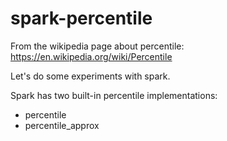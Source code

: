 # spark-percentile

From the wikipedia page about percentile: 
https://en.wikipedia.org/wiki/Percentile

Let's do some experiments with spark.

Spark has two built-in percentile implementations:
- percentile
- percentile_approx
